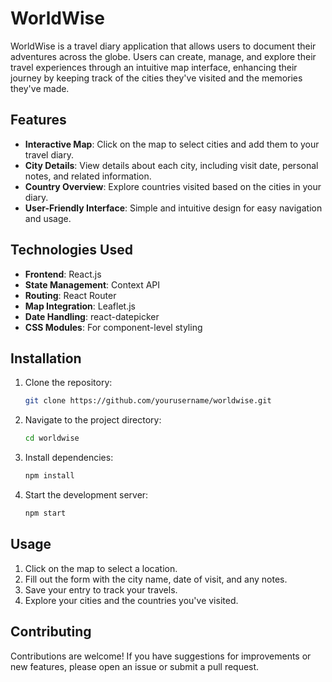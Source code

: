 # WorldWise

WorldWise is a travel diary application that allows users to document their adventures across the globe. Users can create, manage, and explore their travel experiences through an intuitive map interface, enhancing their journey by keeping track of the cities they've visited and the memories they've made.

## Features

- **Interactive Map**: Click on the map to select cities and add them to your travel diary.
- **City Details**: View details about each city, including visit date, personal notes, and related information.
- **Country Overview**: Explore countries visited based on the cities in your diary.
- **User-Friendly Interface**: Simple and intuitive design for easy navigation and usage.

## Technologies Used

- **Frontend**: React.js
- **State Management**: Context API
- **Routing**: React Router
- **Map Integration**: Leaflet.js
- **Date Handling**: react-datepicker
- **CSS Modules**: For component-level styling

## Installation

1. Clone the repository:

   ```bash
   git clone https://github.com/yourusername/worldwise.git
   ```

2. Navigate to the project directory:

   ```bash
   cd worldwise
   ```

3. Install dependencies:

   ```bash
   npm install
   ```

4. Start the development server:
   ```bash
   npm start
   ```

## Usage

1. Click on the map to select a location.
2. Fill out the form with the city name, date of visit, and any notes.
3. Save your entry to track your travels.
4. Explore your cities and the countries you've visited.

## Contributing

Contributions are welcome! If you have suggestions for improvements or new features, please open an issue or submit a pull request.

